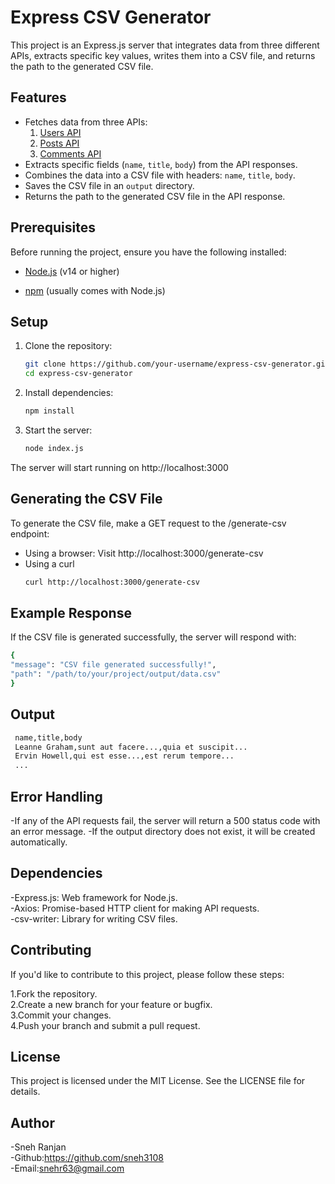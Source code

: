 # Express CSV Generator

This project is an Express.js server that integrates data from three different APIs, extracts specific key values, writes them into a CSV file, and returns the path to the generated CSV file.

## Features

- Fetches data from three APIs:
  1. [Users API](https://jsonplaceholder.typicode.com/users)
  2. [Posts API](https://jsonplaceholder.typicode.com/posts)
  3. [Comments API](https://jsonplaceholder.typicode.com/comments)
- Extracts specific fields (`name`, `title`, `body`) from the API responses.
- Combines the data into a CSV file with headers: `name`, `title`, `body`.
- Saves the CSV file in an `output` directory.
- Returns the path to the generated CSV file in the API response.

## Prerequisites

Before running the project, ensure you have the following installed:

- [Node.js](https://nodejs.org/) (v14 or higher)
  
- [npm](https://www.npmjs.com/) (usually comes with Node.js)

## Setup

1. Clone the repository:
   ```bash
   git clone https://github.com/your-username/express-csv-generator.git
   cd express-csv-generator

2. Install dependencies:
   ```bash
   npm install

3. Start the server:
   ```bash
   node index.js
   

The server will start running on http://localhost:3000



## Generating the CSV File

To generate the CSV file, make a GET request to the /generate-csv endpoint:

- Using a browser: Visit http://localhost:3000/generate-csv
- Using a curl
  ```bash
  curl http://localhost:3000/generate-csv
  ```
## Example Response

If the CSV file is generated successfully, the server will respond with:
  ```bash
{
  "message": "CSV file generated successfully!",
  "path": "/path/to/your/project/output/data.csv"
}

```
 

## Output

```bash
 name,title,body
 Leanne Graham,sunt aut facere...,quia et suscipit...
 Ervin Howell,qui est esse...,est rerum tempore...
 ...

```
  

## Error Handling

-If any of the API requests fail, the server will return a 500 status code with an error message.
-If the output directory does not exist, it will be created automatically.

## Dependencies

-Express.js: Web framework for Node.js.  
-Axios: Promise-based HTTP client for making API requests.  
-csv-writer: Library for writing CSV files.  

## Contributing
If you'd like to contribute to this project, please follow these steps:

 1.Fork the repository.  
 2.Create a new branch for your feature or bugfix.  
 3.Commit your changes.  
 4.Push your branch and submit a pull request.  


## License
This project is licensed under the MIT License. See the LICENSE file for details.

## Author
-Sneh Ranjan  
-Github:https://github.com/sneh3108  
-Email:snehr63@gmail.com  
